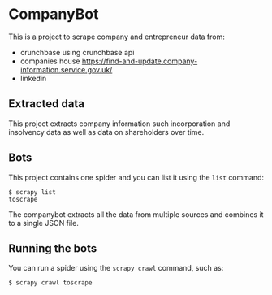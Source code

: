# CompanyBot
This is a project to scrape company and entrepreneur data from:
- crunchbase using crunchbase api
- companies house https://find-and-update.company-information.service.gov.uk/
- linkedin



## Extracted data

This project extracts company information such incorporation and insolvency data as well as data on shareholders over time.

[//]: # (    {)

[//]: # (        'author': 'Djordje Djokovic',)

[//]: # (        'text': '“I may not have gone where I intended to go, but I think I ...”',)

[//]: # (        'tags': ['entrepreneurship', 'high technology', 'commercialization'])

[//]: # (    })


## Bots

This project contains one spider and you can list it using the `list`
command:

    $ scrapy list
    toscrape
    

The companybot extracts all the data from multiple sources and combines it to a single JSON file.


## Running the bots

You can run a spider using the `scrapy crawl` command, such as:

    $ scrapy crawl toscrape
